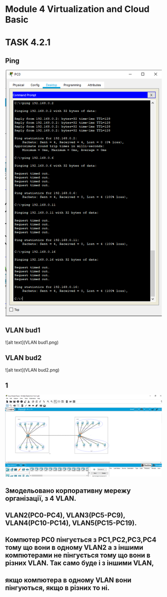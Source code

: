 # Module 4 Virtualization and Cloud Basic
# TASK 4.2.1

## Ping
![alt text](Ping.png)
## VLAN bud1
![alt text](VLAN bud1.png)
## VLAN bud2
![alt text](VLAN bud2.png)
## 1
![alt text](1.png)



## Змодельовано корпоративну мережу організації, з 4 VLAN. 
## VLAN2(PC0-PC4), VLAN3(PC5-PC9), VLAN4(PC10-PC14), VLAN5(PC15-PC19).
## Компютер PC0 пінгується з PC1,PC2,PC3,PC4 тому що вони в одному VLAN2 а з іншими компютерами не пінгується тому що вони в різних VLAN. Так само буде і з іншими VLAN,
## якщо компютера в одному VLAN вони пінгуються, якщо в різних то ні.
